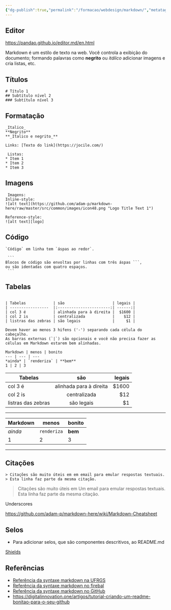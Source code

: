 ```yaml
---
{"dg-publish":true,"permalink":"/formacao/webdesign/markdown/","metatags":{"description":"é uma linguagem de marcação leve com sintaxe de formatação de texto simples"},"noteIcon":2,"updated":"2025-07-07T21:47:31.551-03:00"}
---
```


## Editor

<https://pandao.github.io/editor.md/en.html>

Markdown é um estilo de texto na web. Você controla a exibição do documento; formando palavras como **negrito** ou _itálico_ adicionar imagens e cria listas, etc.

## Títulos

```
# Título 1
## Subtítulo nível 2
### Subtítulo nível 3
```

## Formatação

```
_Italico_
**Negrito**
**_Italico e negrito_**
```

```
Links: [Texto do link](https://jocile.com/)
```

```
 Listas:
* Item 1
* Item 2
* Item 3
```

## Imagens

```
 Imagens:
Inline-style: 
![alt text](https://github.com/adam-p/markdown-here/raw/master/src/common/images/icon48.png "Logo Title Text 1")

Reference-style: 
![alt text][logo]

```

## Código

```
`Código` em linha tem `áspas ao redor`.
 ```

     ```
    Blocos de código são envoltas por linhas com três áspas ```, 
    ou são identadas com quatro espaços.
     ```

## Tabelas

```

| Tabelas            | são                     | legais |
| -----------------  |:-----------------------:| ------:|
| col 3 é            | alinhada para à direita |  $1600 |
| col 2 is           | centralizada            |    $12 |
| listras das zebras | são legais              |     $1 |

Devem haver ao menos 3 hifens ('-') separando cada célula do cabeçalho.
As barras externas (`|`) são opcionais e você não precisa fazer as células em Markdown estarem bem alinhadas.

Markdown | menos | bonito
--- | --- | ---
*ainda* | `renderiza` | **bem**
1 | 2 | 3

```

| Tabelas            | são                     | legais |
| -----------------  |:-----------------------:| ------:|
| col 3 é            | alinhada para à direita |  $1600 |
| col 2 is           | centralizada            |    $12 |
| listras das zebras | são legais              |     $1 |

---

Markdown | menos | bonito
--- | --- | ---
_ainda_ | `renderiza` | **bem**
1 | 2 | 3

---

## Citações

```
> Citações são muito úteis em em email para emular respostas textuais.
> Esta linha faz parte da mesma citação.
```

> Citações são muito úteis em Um email para emular respostas textuais.
> Esta linha faz parte da mesma citação.

Underscores

<https://github.com/adam-p/markdown-here/wiki/Markdown-Cheatsheet>

## Selos

- Para adicionar selos, que são componentes descritivos, ao README.md

[Shields](https://shields.io/)

## Referências

- [Referência da syntaxe markdown na UFRGS](http://www.if.ufrgs.br/fis01069/sintaxemarkdown.html)
- [Referência da syntaxe markdown no firebal](https://daringfireball.net/projects/markdown/syntax)
- [Referência da syntaxe markdown no GitHub](https://guides.github.com/pdfs/markdown-cheatsheet-online.pdf)
- <https://digitalinnovation.one/artigos/tutorial-criando-um-readme-bonitao-para-o-seu-github>
